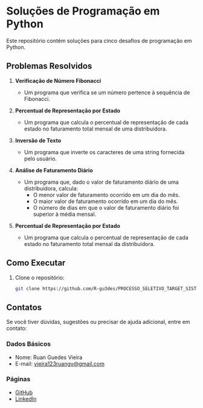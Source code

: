 # Soluções de Programação em Python

Este repositório contém soluções para cinco desafios de programação em Python.

## Problemas Resolvidos

1. **Verificação de Número Fibonacci**
   - Um programa que verifica se um número pertence à sequência de Fibonacci.

2. **Percentual de Representação por Estado**
   - Um programa que calcula o percentual de representação de cada estado no faturamento total mensal de uma distribuidora.

3. **Inversão de Texto**
   - Um programa que inverte os caracteres de uma string fornecida pelo usuário.

4. **Análise de Faturamento Diário**
   - Um programa que, dado o valor de faturamento diário de uma distribuidora, calcula:
     - O menor valor de faturamento ocorrido em um dia do mês.
     - O maior valor de faturamento ocorrido em um dia do mês.
     - O número de dias em que o valor de faturamento diário foi superior à média mensal.

5. **Percentual de Representação por Estado**
   - Um programa que calcula o percentual de representação de cada estado no faturamento total mensal da distribuidora.

## Como Executar

1. Clone o repositório:
   ```bash
   git clone https://github.com/R-gu3des/PROCESSO_SELETIVO_TARGET_SISTEMAS.git

## Contatos
Se você tiver dúvidas, sugestões ou precisar de ajuda adicional, entre em contato:

### Dados Básicos
- Nome: Ruan Guedes Vieira
- E-mail: vieira123ruangv@gmail.com

### Páginas
- [GitHub](https://github.com/R-gu3des)
- [LinkedIn](https://www.linkedin.com/in/ruan-guedes-vieira-b82441180)